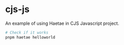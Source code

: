 # cjs-js

An example of using Haetae in CJS Javascript project.

```bash
# Check if it works
pnpm haetae helloworld
```
